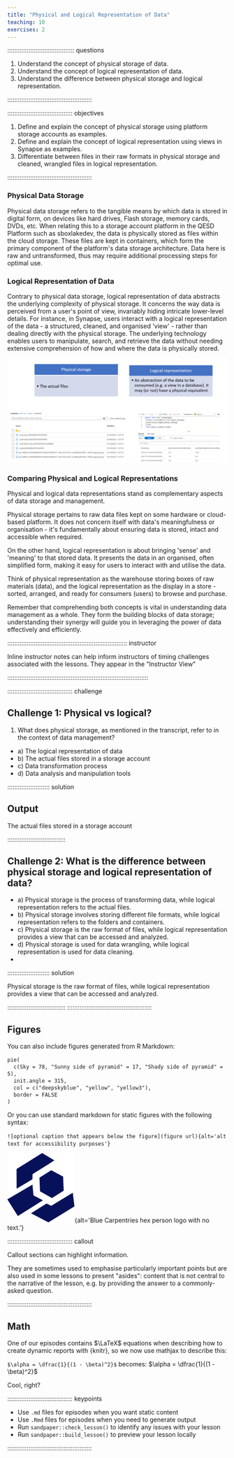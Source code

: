 ```yaml
---
title: "Physical and Logical Representation of Data"
teaching: 10
exercises: 2
---
```


:::::::::::::::::::::::::::::::::::::: questions 

1.	Understand the concept of physical storage of data.
2.	Understand the concept of logical representation of data.
3.	Understand the difference between physical storage and logical representation.

::::::::::::::::::::::::::::::::::::::::::::::::

::::::::::::::::::::::::::::::::::::: objectives

1. Define and explain the concept of physical storage using platform storage accounts as examples.
2.	Define and explain the concept of logical representation using views in Synapse as examples.
3.	Differentiate between files in their raw formats in physical storage and cleaned, wrangled files in logical representation.

::::::::::::::::::::::::::::::::::::::::::::::::

### Physical Data Storage
Physical data storage refers to the tangible means by which data is stored in digital form, on devices like hard drives, Flash storage, memory cards, DVDs, etc. When relating this to a storage account platform in the QESD Platform such as sboxlakedev, the data is physically stored as files within the cloud storage. These files are kept in containers, which form the primary component of the platform's data storage architecture. Data here is raw and untransformed, thus may require additional processing steps for optimal use.

### Logical Representation of Data
Contrary to physical data storage, logical representation of data abstracts the underlying complexity of physical storage. It concerns the way data is perceived from a user's point of view, invariably hiding intricate lower-level details. For instance, in Synapse, users interact with a logical representation of the data - a structured, cleaned, and organised 'view' - rather than dealing directly with the physical storage. The underlying technology enables users to manipulate, search, and retrieve the data without needing extensive comprehension of how and where the data is physically stored.

![Physical vs logical data](https://github.com/mariariveraaraya/cloud_training/blob/main/episodes/fig/physical_logical.PNG)

### Comparing Physical and Logical Representations

Physical and logical data representations stand as complementary aspects of data storage and management.

Physical storage pertains to raw data files kept on some hardware or cloud-based platform. It does not concern itself with data's meaningfulness or organisation - it's fundamentally about ensuring data is stored, intact and accessible when required.

On the other hand, logical representation is about bringing 'sense' and 'meaning' to that stored data. It presents the data in an organised, often simplified form, making it easy for users to interact with and utilise the data.

Think of physical representation as the warehouse storing boxes of raw materials (data), and the logical representation as the display in a store - sorted, arranged, and ready for consumers (users) to browse and purchase.

Remember that comprehending both concepts is vital in understanding data management as a whole. They form the building blocks of data storage; understanding their synergy will guide you in leveraging the power of data effectively and efficiently.



:::::::::::::::::::::::::::::::::::::::::::::::::::::::::::::::::::: instructor

Inline instructor notes can help inform instructors of timing challenges
associated with the lessons. They appear in the "Instructor View"

::::::::::::::::::::::::::::::::::::::::::::::::::::::::::::::::::::::::::::::::

::::::::::::::::::::::::::::::::::::: challenge 

## Challenge 1: Physical vs logical?

1.	What does physical storage, as mentioned in the transcript, refer to in the context of data management? 

- a) The logical representation of data 
- b) The actual files stored in a storage account 
- c) Data transformation process 
- d) Data analysis and manipulation tools



:::::::::::::::::::::::: solution 

## Output
 
The actual files stored in a storage account

:::::::::::::::::::::::::::::::::


## Challenge 2: What is the difference between physical storage and logical representation of data? 
- a) Physical storage is the process of transforming data, while logical representation refers to the actual files. 
- b) Physical storage involves storing different file formats, while logical representation refers to the folders and containers. 
- c) Physical storage is the raw format of files, while logical representation provides a view that can be accessed and analyzed. 
- d) Physical storage is used for data wrangling, while logical representation is used for data cleaning.
- 
:::::::::::::::::::::::: solution 

Physical storage is the raw format of files, while logical representation provides a view that can be accessed and analyzed.

:::::::::::::::::::::::::::::::::
::::::::::::::::::::::::::::::::::::::::::::::::

## Figures

You can also include figures generated from R Markdown:

```{r pyramid, fig.alt = "pie chart illusion of a pyramid", fig.cap = "Sun arise each and every morning"}
pie(
  c(Sky = 78, "Sunny side of pyramid" = 17, "Shady side of pyramid" = 5), 
  init.angle = 315, 
  col = c("deepskyblue", "yellow", "yellow3"), 
  border = FALSE
)
```

Or you can use standard markdown for static figures with the following syntax:

`![optional caption that appears below the figure](figure url){alt='alt text for
accessibility purposes'}`

![You belong in The Carpentries!](https://raw.githubusercontent.com/carpentries/logo/master/Badge_Carpentries.svg){alt='Blue Carpentries hex person logo with no text.'}

::::::::::::::::::::::::::::::::::::: callout

Callout sections can highlight information.

They are sometimes used to emphasise particularly important points
but are also used in some lessons to present "asides": 
content that is not central to the narrative of the lesson,
e.g. by providing the answer to a commonly-asked question.

::::::::::::::::::::::::::::::::::::::::::::::::


## Math

One of our episodes contains $\LaTeX$ equations when describing how to create
dynamic reports with {knitr}, so we now use mathjax to describe this:

`$\alpha = \dfrac{1}{(1 - \beta)^2}$` becomes: $\alpha = \dfrac{1}{(1 - \beta)^2}$

Cool, right?

::::::::::::::::::::::::::::::::::::: keypoints 

- Use `.md` files for episodes when you want static content
- Use `.Rmd` files for episodes when you need to generate output
- Run `sandpaper::check_lesson()` to identify any issues with your lesson
- Run `sandpaper::build_lesson()` to preview your lesson locally

::::::::::::::::::::::::::::::::::::::::::::::::

[r-markdown]: https://rmarkdown.rstudio.com/
